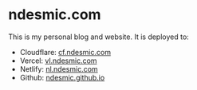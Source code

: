 # ndesmic.com

This is my personal blog and website.  It is deployed to:

- Cloudflare: [cf.ndesmic.com](https://cf.ndesmic.com)
- Vercel: [vl.ndesmic.com](https://vl.ndesmic.com)
- Netlify: [nl.ndesmic.com](https://nl.ndesmic.com)
- Github: [ndesmic.github.io](https://ndesmic.github.io/)
